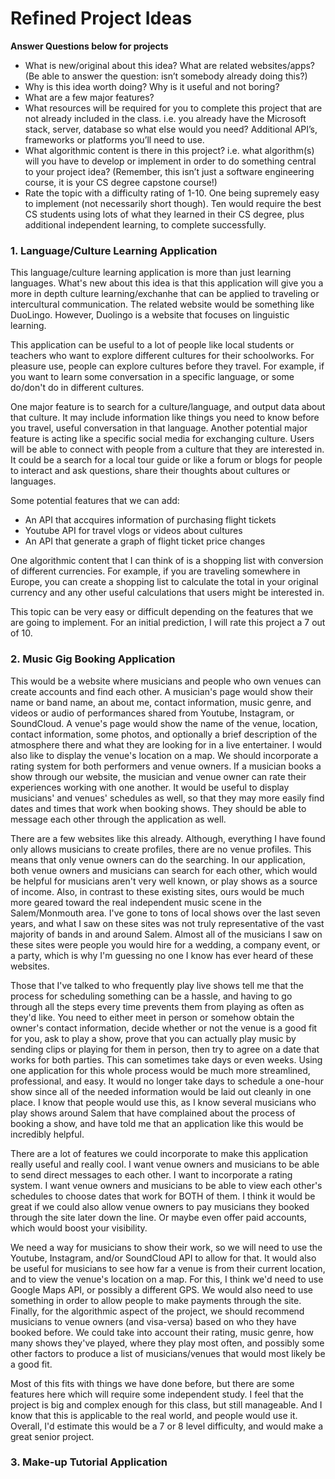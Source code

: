 # Refined Project Ideas
**Answer Questions below for projects**

* What is new/original about this idea? What are related websites/apps? (Be able to answer the question: isn’t somebody already doing this?)
* Why is this idea worth doing? Why is it useful and not boring?
* What are a few major features?
* What resources will be required for you to complete this project that are not already included in the class. i.e. you already have the Microsoft stack, server, database so what else would you need? Additional API’s, frameworks or platforms you’ll need to use.
* What algorithmic content is there in this project? i.e. what algorithm(s) will you have to develop or implement in order to do something central to your project idea? (Remember, this isn’t just a software engineering course, it is your CS degree capstone course!)
* Rate the topic with a difficulty rating of 1-10. One being supremely easy to implement (not necessarily short though). Ten would require the best CS students using lots of what they learned in their CS degree, plus additional independent learning, to complete successfully.

### 1. Language/Culture Learning Application

This language/culture learning application is more than just learning languages. What's new about this idea is that this application will give you a more in depth culture learning/exchanhe that can be applied to traveling or intercultural communication. The related website would be something like DuoLingo. However, Duolingo is a website that focuses on linguistic learning. 

This application can be useful to a lot of people like local students or teachers who want to explore different cultures for their schoolworks. For pleasure use, people can explore cultures before they travel. For example, if you want to learn some conversation in a specific language, or some do/don't do in different cultures. 

One major feature is to search for a culture/language, and output data about that culture. It may include information like things you need to know before you travel, useful conversation in that language. Another potential major feature is acting like a specific social media for exchanging culture. Users will be able to connect with people from a culture that they are interested in. It could be a search for a local tour guide or like a forum or blogs for people to interact and ask questions, share their thoughts about cultures or languages.

Some potential features that we can add:
* An API that accquires information of purchasing flight tickets
* Youtube API for travel vlogs or videos about cultures
* An API that generate a graph of flight ticket price changes

One algorithmic content that I can think of is a shopping list with conversion of different currencies. For example, if you are traveling somewhere in Europe, you can create a shopping list to calculate the total in your original currency and any other useful calculations that users might be interested in.

This topic can be very easy or difficult depending on the features that we are going to implement. For an initial prediction, I will rate this project a 7 out of 10.

### 2. Music Gig Booking Application
This would be a website where musicians and people who own venues can create accounts and find each other. A musician's page would show their name or band name, an about me, contact information, music genre, and videos or audio of performances shared from Youtube, Instagram, or SoundCloud. A venue's page would show the name of the venue, location, contact information, some photos, and optionally a brief description of the atmosphere there and what they are looking for in a live entertainer. I would also like to display the venue's location on a map. We should incorporate a rating system for both performers and venue owners. If a musician books a show through our website, the musician and venue owner can rate their experiences working with one another. It would be useful to display musicians' and venues' schedules as well, so that they may more easily find dates and times that work when booking shows. They should be able to message each other through the application as well.


There are a few websites like this already. Although, everything I have found only allows musicians to create profiles, there are no venue profiles. This means that only venue owners can do the searching. In our application, both venue owners and musicians can search for each other, which would be helpful for musicians aren't very well known, or play shows as a source of income. Also, in contrast to these existing sites, ours would be much more geared toward the real independent music scene in the Salem/Monmouth area. I've gone to tons of local shows over the last seven years, and what I saw on these sites was not truly representative of the vast majority of bands in and around Salem. Almost all of the musicians I saw on these sites were people you would hire for a wedding, a company event, or a party, which is why I'm guessing no one I know has ever heard of these websites. 


Those that I've talked to who frequently play live shows tell me that the process for scheduling something can be a hassle, and having to go through all the steps every time prevents them from playing as often as they'd like. You need to either meet in person or somehow obtain the owner's contact information, decide whether or not the venue is a good fit for you, ask to play a show, prove that you can actually play music by sending clips or playing for them in person, then try to agree on a date that works for both parties. This can sometimes take days or even weeks. Using one application for this whole process would be much more streamlined, professional, and easy. It would no longer take days to schedule a one-hour show since all of the needed information would be laid out cleanly in one place. I know that people would use this, as I know several musicians who play shows around Salem that have complained about the process of booking a show, and have told me that an application like this would be incredibly helpful.


There are a lot of features we could incorporate to make this application really useful and really cool. I want venue owners and musicians to be able to send direct messages to each other. I want to incorporate a rating system. I want venue owners and musicians to be able to view each other's schedules to choose dates that work for BOTH of them. I think it would be great if we could also allow venue owners to pay musicians they booked through the site later down the line. Or maybe even offer paid accounts, which would boost your visibility. 


We need a way for musicians to show their work, so we will need to use the Youtube, Instagram, and/or SoundCloud API to allow for that. It would also be useful for musicians to see how far a venue is from their current location, and to view the venue's location on a map. For this, I think we'd need to use Google Maps API, or possibly a different GPS. We would also need to use something in order to allow people to make payments through the site. Finally, for the algorithmic aspect of the project, we should recommend musicians to venue owners (and visa-versa) based on who they have booked before. We could take into account their rating, music genre, how many shows they've played, where they play most often, and possibly some other factors to produce a list of musicians/venues that would most likely be a good fit.


Most of this fits with things we have done before, but there are some features here which will require some independent study. I feel that the project is big and complex enough for this class, but still manageable. And I know that this is applicable to the real world, and people would use it. Overall, I'd estimate this would be a 7 or 8 level difficulty, and would make a great senior project.



### 3. Make-up Tutorial Application